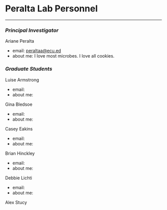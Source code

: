 # Peralta Lab Personnel
---

### _Principal Investigator_

Ariane Peralta

+ email: peraltaa@ecu.ed
+ about me: I love most microbes. I love all cookies.


### _Graduate Students_

Luise Armstrong

+ email:
+ about me:

Gina Bledsoe

+ email:
+ about me:

Casey Eakins

+ email:
+ about me:

Brian Hinckley

+ email:
+ about me:

Debbie Lichti

+ email:
+ about me:

Alex Stucy
